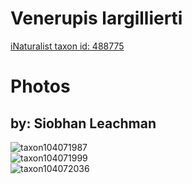 
Venerupis largillierti
======================
  
[iNaturalist taxon id: 488775](https://www.inaturalist.org/taxa/488775)
# Photos

## by: Siobhan Leachman
  
![taxon104071987](https://inaturalist-open-data.s3.amazonaws.com/photos/111543142/medium.jpeg)  
![taxon104071999](https://inaturalist-open-data.s3.amazonaws.com/photos/111543162/medium.jpeg)  
![taxon104072036](https://inaturalist-open-data.s3.amazonaws.com/photos/111543193/medium.jpeg)